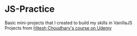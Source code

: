 # JS-Practice
Basic mini-projects that I created to build my skills in VanillaJS  
Projects from [Hitesh Choudhary's course on Udemy](https://www.udemy.com/share/10bO8l3@jyz1VLonujXRH6mrLJbREvAdY5zODSz6vUeQbffvdD_VwECshDUOqsqGRNps-k7U8Q==/)
